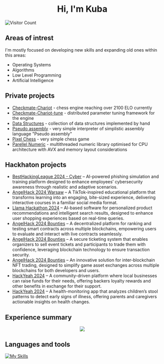 <h1 align="center"> Hi, I'm Kuba </h1>

![Visitor Count](https://profile-counter.glitch.me/Jlisowskyy/count.svg)

## Areas of intrest

I'm mostly focused on developing new skills and expanding old ones within this areas:
- Operating Systems
- Algorithms 
- Low Level Programming
- Artificial Intelligence 

## Private projects

  - [Checkmate-Chariot](https://www.otomoto.pl/osobowe/oferta/bmw-seria-3-bmw-seria-3-328i-ID6Gkdfj.html "Visit the repository") - chess engine reaching over 2100 ELO currently
  - [Checkmate-Chariot-tune](https://github.com/Jlisowskyy/Checkmate-Chariot-Tune "Visit the repository") - distributed parameter tuning framework for the engine
  - [Data Structures](https://github.com/Jlisowskyy/Data-Structures-Collection "Visit the repository") - collection of data structures implemented by hand
  - [Pseudo assembly](https://github.com/Jlisowskyy/pseudo-assembly "Visit the repository") - very simple interpreter of simplistic assembly language "Pseudo assembly"
  - [Pixel Chess](https://github.com/Jlisowskyy/PixelChess "Visit the repository") - very simple chess game 
  - [Parellel Numeric](https://github.com/Jlisowskyy/ParallelNumeric "Visit the repository") - multithreaded numeric library optimised for CPU architecture with AVX and memory layout considerations

## Hackhaton projects

- [BestHackingLeague 2024 - Cyber](https://github.com/Jlisowskyy/BHL_2024_cybersecurity_plomyk "Visit the repository") – AI-powered phishing simulation and training platform designed to enhance employees’ cybersecurity awareness through realistic and adaptive scenarios.
- [AngelHack 2024 Warsaw](https://github.com/Jlisowskyy/AngelHack_solution "Visit the repository") – A TikTok-inspired educational platform that transforms learning into an engaging, bite-sized experience, delivering interactive courses in a familiar social media format.
- [Llama Hackathon 2024](https://github.com/kryczkal/AiBuy "Visit the repository") – AI-based software for personalized product recommendations and intelligent search results, designed to enhance user shopping experiences based on real-time queries.
- [AngelHack 2024 Bounties](https://github.com/Jlisowskyy/AngelHackBountyOmnichainDefi) – A decentralized platform for ranking and testing smart contracts across multiple blockchains, empowering users to evaluate and interact with live contracts seamlessly.
- [AngelHack 2024 Bounties](https://github.com/Jlisowskyy/AngelHack_AptosDapp) – A secure ticketing system that enables organizers to sell event tickets and participants to trade them with confidence, leveraging blockchain technology to ensure transaction security.
- [AngelHack 2024 Bounties](https://github.com/Jlisowskyy/AngelHackBountyOmnichainGaming) – An innovative solution for inter-blockchain NFT trading, designed to simplify game asset exchanges across multiple blockchains for both developers and users.
- [HackYeah 2024](https://github.com/KwiatkowskiML/GrowTogether) – A community-driven platform where local businesses can raise funds for their needs, offering backers loyalty rewards and other benefits in exchange for their support.
- [HackYeah 2024](https://github.com/PiotrTyrakowski/PoopPatrol) – A health-monitoring app that analyzes children’s stool patterns to detect early signs of illness, offering parents and caregivers actionable insights on health changes.


## Experience summary

<p align="center">
  <img src="https://github-readme-stats-eosin-one-98.vercel.app/api/top-langs/?username=Jlisowskyy&theme=dark&layout=compact&hide_border=false&count_private=true&hide_title=true" />
</p>

## Languages and tools

[![My Skills](https://skillicons.dev/icons?i=linux,arch,bash,c,cpp,cs,java,cmake,py,fastapi,git,github,html,css,js,nodejs,react,ts,flutter,dart&theme=dark&perline=10)](https://skillicons.dev)
